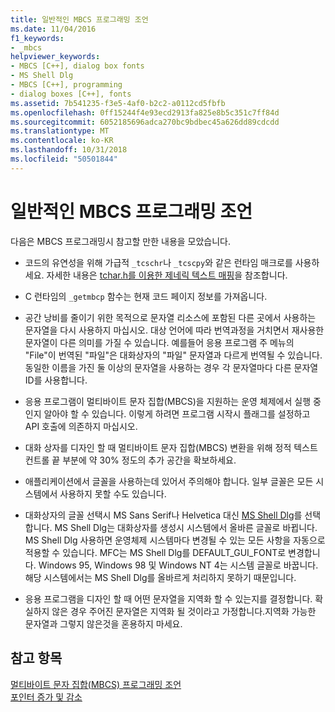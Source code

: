 ```yaml
---
title: 일반적인 MBCS 프로그래밍 조언
ms.date: 11/04/2016
f1_keywords:
- _mbcs
helpviewer_keywords:
- MBCS [C++], dialog box fonts
- MS Shell Dlg
- MBCS [C++], programming
- dialog boxes [C++], fonts
ms.assetid: 7b541235-f3e5-4af0-b2c2-a0112cd5fbfb
ms.openlocfilehash: 0ff15244f4e93ecd2913fa825e8b5c351c7ff84d
ms.sourcegitcommit: 6052185696adca270bc9bdbec45a626dd89cdcdd
ms.translationtype: MT
ms.contentlocale: ko-KR
ms.lasthandoff: 10/31/2018
ms.locfileid: "50501844"
---
```

# <a name="general-mbcs-programming-advice"></a>일반적인 MBCS 프로그래밍 조언

다음은 MBCS 프로그래밍시 참고할 만한 내용을 모았습니다.

- 코드의 유연성을 위해 가급적 `_tcschr`나 `_tcscpy`와 같은 런타임 매크로를 사용하세요. 자세한 내용은 [tchar.h를 이용한 제네릭 텍스트 매핑](../text/generic-text-mappings-in-tchar-h.md)을 참조합니다.

- C 런타임의 `_getmbcp` 함수는 현재 코드 페이지 정보를 가져옵니다.

- 공간 낭비를 줄이기 위한 목적으로 문자열 리소스에 포함된 다른 곳에서 사용하는 문자열을 다시 사용하지 마십시오. 대상 언어에 따라 번역과정을 거치면서 재사용한 문자열이 다른 의미를 가질 수 있습니다. 예를들어 응용 프로그램 주 메뉴의 "File"이 번역된 "파일"은 대화상자의 "파일" 문자열과 다르게 번역될 수 있습니다. 동일한 이름을 가진 둘 이상의 문자열을 사용하는 경우 각 문자열마다 다른 문자열 ID를 사용합니다.

- 응용 프로그램이 멀티바이트 문자 집합(MBCS)을 지원하는 운영 체제에서 실행 중인지 알아야 할 수 있습니다. 이렇게 하려면 프로그램 시작시 플래그를 설정하고 API 호출에 의존하지 마십시오.

- 대화 상자를 디자인 할 때 멀티바이트 문자 집합(MBCS) 변환을 위해 정적 텍스트 컨트롤 끝 부분에 약 30% 정도의 추가 공간을 확보하세요.

- 애플리케이션에서 글꼴을 사용하는데 있어서 주의해야 합니다. 일부 글꼴은 모든 시스템에서 사용하지 못할 수도 있습니다.

- 대화상자의 글꼴 선택시 MS Sans Serif나 Helvetica 대신 [MS Shell Dlg](/windows/desktop/Intl/using-ms-shell-dlg-and-ms-shell-dlg-2)를 선택합니다. MS Shell Dlg는 대화상자를 생성시 시스템에서 올바른 글꼴로 바뀝니다. MS Shell Dlg 사용하면 운영체제 시스템마다 변경될 수 있는 모든 사항을 자동으로 적용할 수 있습니다. MFC는 MS Shell Dlg를 DEFAULT_GUI_FONT로 변경합니다. Windows 95, Windows 98 및 Windows NT 4는 시스템 글꼴로 바꿉니다. 해당 시스템에서는 MS Shell Dlg를 올바르게 처리하지 못하기 때문입니다.

- 응용 프로그램을 디자인 할 때 어떤 문자열을 지역화 할 수 있는지를 결정합니다. 확실하지 않은 경우 주어진 문자열은 지역화 될 것이라고 가정합니다.지역화 가능한 문자열과 그렇지 않은것을 혼용하지 마세요.

## <a name="see-also"></a>참고 항목

[멀티바이트 문자 집합(MBCS) 프로그래밍 조언](../text/mbcs-programming-tips.md)<br/>
[포인터 증가 및 감소](../text/incrementing-and-decrementing-pointers.md)
